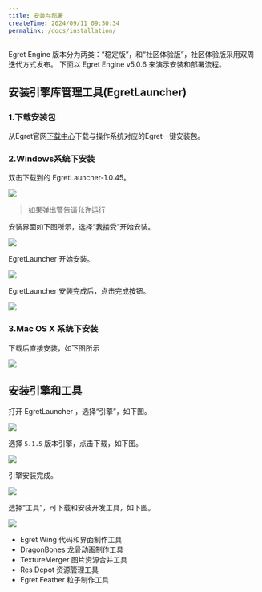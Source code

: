 ```yaml
---
title: 安装与部署
createTime: 2024/09/11 09:50:34
permalink: /docs/installation/
---
```


Egret Engine 版本分为两类：“稳定版”，和“社区体验版”，社区体验版采用双周迭代方式发布。
下面以 Egret Engine v5.0.6 来演示安装和部署流程。

## 安装引擎库管理工具(EgretLauncher)

### 1.下载安装包

从Egret官网[下载中心](http://egret.com/downloads/engine.html)下载与操作系统对应的Egret一键安装包。

### 2.Windows系统下安装

双击下载到的 EgretLauncher-1.0.45。

![](icon.png)

> 如果弹出警告请允许运行

安装界面如下图所示，选择“我接受”开始安装。

![](p1.png)

EgretLauncher 开始安装。

![](p2.png)

EgretLauncher 安装完成后，点击完成按钮。

![](p3.png)

### 3.Mac OS X 系统下安装

下载后直接安装，如下图所示

![](Snip20170829_8.png)


## 安装引擎和工具

打开 EgretLauncher ，选择“引擎”，如下图。

![](engine1.png)

选择 `5.1.5` 版本引擎，点击下载，如下图。

![](engine2.png)

引擎安装完成。

![](engine3.png)

选择“工具”，可下载和安装开发工具，如下图。

![](download.png)
* Egret Wing 代码和界面制作工具
* DragonBones 龙骨动画制作工具
* TextureMerger 图片资源合并工具
* Res Depot 资源管理工具
* Egret Feather 粒子制作工具
